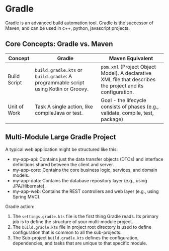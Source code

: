 # Gradle

Gradle is an advanced build automation tool.
Gradle is the successor of Maven, and can be used in c++, python, javascript projects.

## Core Concepts: Gradle vs. Maven

|Concept|Gradle|Maven Equivalent|
|-|-|-|
|Build Script|`build.gradle.kts` or `build.gradle`: A programmable script using Kotlin or Groovy.|`pom.xml` (Project Object Model). A declarative XML file that describes the project and its configuration.|
|Unit of Work|Task A single action, like compileJava or test.|Goal - the lifecycle consists of phases (e.g., validate, compile, test, package)|

## Multi-Module Large Gradle Project

A typical web application might be structured like this:

* my-app-api: Contains just the data transfer objects (DTOs) and interface definitions shared between the client and server.
* my-app-core: Contains the core business logic, services, and domain models.
* my-app-data: Contains the database repository layer (e.g., using JPA/Hibernate).
* my-app-web: Contains the REST controllers and web layer (e.g., using Spring MVC).

Gradle action:

1. The `settings.gradle.kts` file is the first thing Gradle reads. Its primary job is to define the structure of your multi-module project.
2. The `build.gradle.kts` file in project root directory is used to define configuration that is common to all the sub-projects.
3. The Sub-project `build.gradle.kts` defines the configuration, dependencies, and tasks that are unique to that specific module.
